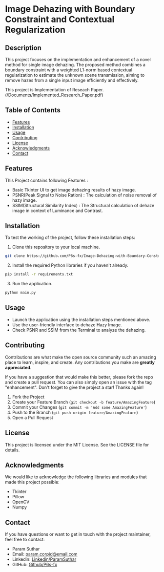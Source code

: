 # Image Dehazing with Boundary Constraint and Contextual Regularization

## Description

This project focuses on the implementation and enhancement of a novel method for single image dehazing. The proposed method combines a boundary constraint with a weighted L1-norm based contextual regularization to estimate the unknown scene transmission, aiming to remove hazes from a single input image efficiently and effectively.

This project is Implementation of Reseach Paper. (/Documents/Implemented_Research_Paper.pdf)

## Table of Contents

- [Features](#features)
- [Installation](#installation)
- [Usage](#usage)
- [Contributing](#contributing)
- [License](#license)
- [Acknowledgments](#acknowledgments)
- [Contact](#contact)

## Features

This Project contains following Features :

- Basic Tkinter UI to get image dehazing results of hazy image.
- PSNR(Peak Signal to Noise Ration) : The calculation of noise removal of hazy image.
- SSIM(Structural Similarity Index) : The Structural calculation of dehaze image in context of Luminance and Contrast.

## Installation

To test the working of the project, follow these installation steps:

1. Clone this repository to your local machine.

```bash
git clone https://github.com/P6s-fx/Image-Dehazing-with-Boundary-Constraint-and-Contextual-Regularization.git
```
2. Install the required Python libraries if you haven't already.
```bash
pip install -r requirements.txt
```

3. Run the application.
```bash
python main.py
```

## Usage
- Launch the application using the installation steps mentioned above.
- Use the user-friendly interface to dehaze Hazy Image.
- Check PSNR and SSIM from the Terminal to analyze the dehazing. 

## Contributing
Contributions are what make the open source community such an amazing place to learn, inspire, and create. Any contributions you make are **greatly appreciated**.

If you have a suggestion that would make this better, please fork the repo and create a pull request. You can also simply open an issue with the tag "enhancement".
Don't forget to give the project a star! Thanks again!

1. Fork the Project
2. Create your Feature Branch (`git checkout -b feature/AmazingFeature`)
3. Commit your Changes (`git commit -m 'Add some AmazingFeature'`)
4. Push to the Branch (`git push origin feature/AmazingFeature`)
5. Open a Pull Request

## License
This project is licensed under the MIT License. See the LICENSE file for details.

## Acknowledgments
We would like to acknowledge the following libraries and modules that made this project possible:

- Tkinter
- Pillow
- OpenCV
- Numpy

## Contact
If you have questions or want to get in touch with the project maintainer, feel free to contact:
- Param Suthar
- Email: param.corpid@email.com
- Linkedin: [Linkedin/ParamSuthar](https://www.linkedin.com/in/paramsuthar)
- GitHub: [Github/P6s-fx](https://github.com/P6s-fx)
